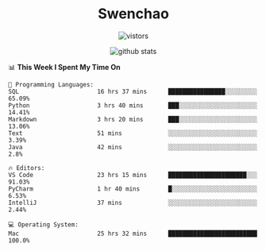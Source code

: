 <h1 align="center">Swenchao</h3>

<p align="center">
  <img src="https://visitor-badge.glitch.me/badge?page_id=Swenchao" alt="vistors" />
</p>

<p align="center">
  <img src="https://github-readme-stats.vercel.app/api?username=Swenchao&count_private=true&show_icons=true&theme=vue-dark&hide_title=true" alt="github stats" />
</p>

<!--START_SECTION:waka-->
📊 **This Week I Spent My Time On** 

```text
💬 Programming Languages: 
SQL                      16 hrs 37 mins      ████████████████░░░░░░░░░   65.09% 
Python                   3 hrs 40 mins       ███░░░░░░░░░░░░░░░░░░░░░░   14.41% 
Markdown                 3 hrs 20 mins       ███░░░░░░░░░░░░░░░░░░░░░░   13.06% 
Text                     51 mins             ░░░░░░░░░░░░░░░░░░░░░░░░░   3.39% 
Java                     42 mins             ░░░░░░░░░░░░░░░░░░░░░░░░░   2.8%

🔥 Editors: 
VS Code                  23 hrs 15 mins      ██████████████████████░░░   91.03% 
PyCharm                  1 hr 40 mins        █░░░░░░░░░░░░░░░░░░░░░░░░   6.53% 
IntelliJ                 37 mins             ░░░░░░░░░░░░░░░░░░░░░░░░░   2.44%

💻 Operating System: 
Mac                      25 hrs 32 mins      █████████████████████████   100.0%

```


<!--END_SECTION:waka-->
